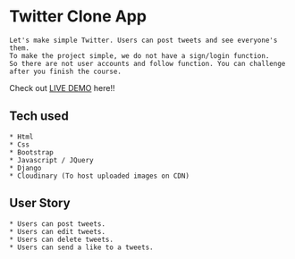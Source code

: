 # Twitter Clone App
```
Let's make simple Twitter. Users can post tweets and see everyone's them.
To make the project simple, we do not have a sign/login function.
So there are not user accounts and follow function. You can challenge after you finish the course.
```
Check out [LIVE DEMO](https://twitter-clone-ebrahim.herokuapp.com/) here!!

## Tech used
```
* Html
* Css
* Bootstrap
* Javascript / JQuery
* Django
* Cloudinary (To host uploaded images on CDN)

```
## User Story
```
* Users can post tweets.
* Users can edit tweets.
* Users can delete tweets.
* Users can send a like to a tweets.

```